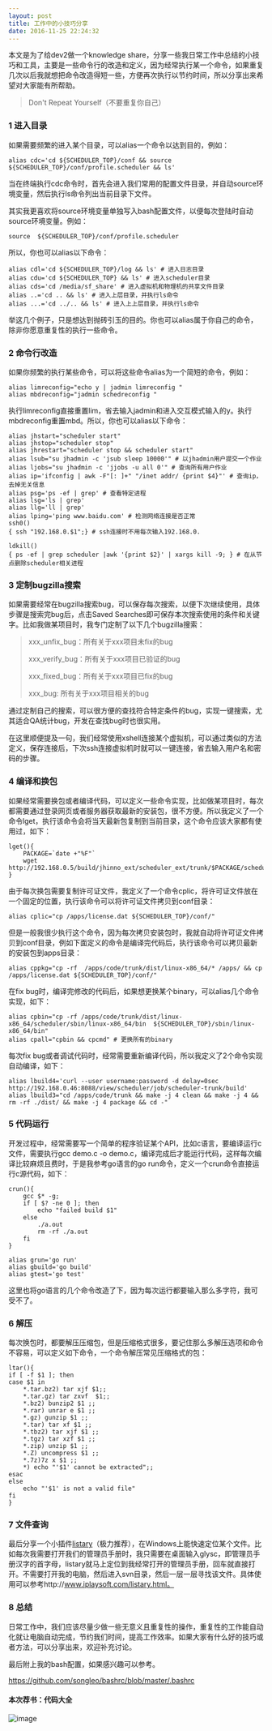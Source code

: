 ```yaml
---
layout: post
title: 工作中的小技巧分享
date: 2016-11-25 22:24:32
---
```


本文是为了给dev2做一个knowledge share，分享一些我日常工作中总结的小技巧和工具，主要是一些命令行的改造和定义，因为经常执行某一个命令，如果重复几次以后我就想把命令改造得短一些，方便再次执行以节约时间，所以分享出来希望对大家能有所帮助。

>Don't Repeat Yourself（不要重复你自己）

### 1 进入目录

如果需要频繁的进入某个目录，可以alias一个命令以达到目的，例如：

```
alias cdc='cd ${SCHEDULER_TOP}/conf && source ${SCHEDULER_TOP}/conf/profile.scheduler && ls'
```

当在终端执行cdc命令时，首先会进入我们常用的配置文件目录，并自动source环境变量，然后执行ls命令列出当前目录下文件。

其实我更喜欢将source环境变量单独写入bash配置文件，以便每次登陆时自动source环境变量。例如：

```
source  ${SCHEDULER_TOP}/conf/profile.scheduler
```

所以，你也可以alias以下命令：

```
alias cdl='cd ${SCHEDULER_TOP}/log && ls' # 进入日志目录
alias cdu='cd ${SCHEDULER_TOP} && ls' # 进入scheduler目录
alias cds='cd /media/sf_share' # 进入虚拟机和物理机的共享文件目录
alias ..='cd .. && ls' # 进入上层目录，并执行ls命令
alias ...='cd ../.. && ls' # 进入上上层目录，并执行ls命令
```

举这几个例子，只是想达到抛砖引玉的目的。你也可以alias属于你自己的命令，除非你愿意重复性的执行一些命令。

### 2 命令行改造

如果你频繁的执行某些命令，可以将这些命令alias为一个简短的命令，例如：

```
alias limreconfig="echo y | jadmin limreconfig "
alias mbdreconfig="jadmin schedreconfig "
```

执行limreconfig直接重置lim，省去输入jadmin和进入交互模式输入的y。执行mbdreconfig重置mbd。所以，你也可以alias以下命令：

```
alias jhstart="scheduler start"
alias jhstop="scheduler stop"
alias jhrestart="scheduler stop && scheduler start"
alias lsub="su jhadmin -c 'jsub sleep 10000'" # 以jhadmin用户提交一个作业
alias ljobs="su jhadmin -c 'jjobs -u all 0'" # 查询所有用户作业
alias ip='ifconfig | awk -F"[: ]+" "/inet addr/ {print $4}"' # 查询ip，去掉无关信息
alias psg='ps -ef | grep' # 查看特定进程
alias lsg='ls | grep'
alias llg='ll | grep'
alias lping='ping www.baidu.com' # 检测网络连接是否正常
ssh0()
{ ssh "192.168.0.$1";} # ssh连接时不用每次输入192.168.0.

ldkill()
{ ps -ef | grep scheduler |awk '{print $2}' | xargs kill -9; } # 在从节点删除scheduler相关进程
```

### 3 定制bugzilla搜索

如果需要经常在bugzilla搜索bug，可以保存每次搜索，以便下次继续使用，具体步骤是搜索完bug后，点击Saved Searches即可保存本次搜索使用的条件和关键字。比如我做某项目时，我专门定制了以下几个bugzilla搜索：

> xxx_unfix_bug：所有关于xxx项目未fix的bug
>
> xxx_verify_bug：所有关于xxx项目已验证的bug
>
> xxx_fixed_bug：所有关于xxx项目已fix的bug
>
> xxx_bug: 所有关于xxx项目相关的bug

通过定制自己的搜索，可以很方便的查找符合特定条件的bug，实现一键搜索，尤其适合QA统计bug，开发在查找bug时也很实用。

在这里顺便提及一句，我们经常使用xshell连接某个虚拟机，可以通过类似的方法定义，保存连接后，下次ssh连接虚拟机时就可以一键连接，省去输入用户名和密码的步骤。

### 4 编译和换包

如果经常需要换包或者编译代码，可以定义一些命令实现，比如做某项目时，每次都需要通过登录网页或者服务器获取最新的安装包，很不方便。所以我定义了一个命令lget，执行该命令会将当天最新包复制到当前目录，这个命令应该大家都有使用过，如下：

```
lget(){
    PACKAGE=`date +"%F"`
    wget http://192.168.0.5/build/jhinno_ext/scheduler_ext/trunk/$PACKAGE/scheduler.tar.gz
}
```

由于每次换包需要复制许可证文件，我定义了一个命令cplic，将许可证文件放在一个固定的位置，执行该命令可以将许可证文件拷贝到conf目录：

```
alias cplic="cp /apps/license.dat ${SCHEDULER_TOP}/conf/"
```

但是一般我很少执行这个命令，因为每次拷贝安装包时，我就自动将许可证文件拷贝到conf目录，例如下面定义的命令是编译完代码后，执行该命令可以拷贝最新的安装包到apps目录：

```
alias cppkg="cp -rf  /apps/code/trunk/dist/linux-x86_64/* /apps/ && cp /apps/license.dat ${SCHEDULER_TOP}/conf/"
```

在fix bug时，编译完修改的代码后，如果想更换某个binary，可以alias几个命令实现，如下：

```
alias cpbin="cp -rf /apps/code/trunk/dist/linux-x86_64/scheduler/sbin/linux-x86_64/bin  ${SCHEDULER_TOP}/sbin/linux-x86_64/bin"
alias cpall="cpbin && cpcmd" # 更换所有的binary
```

每次fix bug或者调试代码时，经常需要重新编译代码，所以我定义了2个命令实现自动编译，如下：

```
alias lbuild4='curl --user username:password -d delay=0sec http://192.168.0.46:8088/view/scheduler/job/scheduler-trunk/build'
alias lbuild3="cd /apps/code/trunk && make -j 4 clean && make -j 4 && rm -rf ./dist/ && make -j 4 package && cd -"
```

### 5 代码运行

开发过程中，经常需要写一个简单的程序验证某个API，比如c语言，要编译运行c文件，需要执行gcc demo.c -o demo.c，编译完成后才能运行代码，这样每次编译比较麻烦且费时，于是我参考go语言的go run命令，定义一个crun命令直接运行c源代码，如下：

```
crun(){
    gcc $* -g;
    if [ $? -ne 0 ]; then
        echo "failed build $1"
    else
        ./a.out
        rm -rf ./a.out
    fi
}

alias grun='go run'
alias gbuild='go build'
alias gtest='go test'
```

这里也将go语言的几个命令改造了下，因为每次运行都要输入那么多字符，我可受不了。

### 6 解压

每次换包时，都要解压压缩包，但是压缩格式很多，要记住那么多解压选项和命令不容易，可以定义如下命令，一个命令解压常见压缩格式的包：

```
ltar(){
if [ -f $1 ]; then
case $1 in
    *.tar.bz2) tar xjf $1;;
    *.tar.gz) tar zxvf  $1;;
    *.bz2) bunzip2 $1 ;;
    *.rar) unrar e $1 ;;
    *.gz) gunzip $1 ;;
    *.tar) tar xf $1 ;;
    *.tbz2) tar xjf $1 ;;
    *.tgz) tar xzf $1 ;;
    *.zip) unzip $1 ;;
    *.Z) uncompress $1 ;;
    *.7z)7z x $1 ;;
    *) echo "'$1' cannot be extracted";;
esac
else
    echo "'$1' is not a valid file"
fi
}
```

### 7 文件查询

最后分享一个小插件[listary](http://www.listary.com/)（极力推荐），在Windows上能快速定位某个文件。比如每次我需要打开我们的管理员手册时，我只需要在桌面输入glysc，即管理员手册汉字的首字母，listary就马上定位到我经常打开的管理员手册，回车就直接打开。不需要打开我的电脑，然后进入svn目录，然后一层一层寻找该文件。具体使用可以参考http://www.iplaysoft.com/listary.html。

### 8 总结

日常工作中，我们应该尽量少做一些无意义且重复性的操作，重复性的工作能自动化就让电脑自动完成，节约我们时间，提高工作效率。如果大家有什么好的技巧或者方法，可以分享出来，欢迎补充讨论。

最后附上我的bash配置，如果感兴趣可以参考。

https://github.com/songleo/bashrc/blob/master/.bashrc

#### 本次荐书：代码大全

![image](https://img10.360buyimg.com/n1/s200x200_15093/2a690799-c814-4784-9027-b21e688415ff.jpg)

